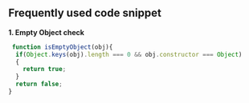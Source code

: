 ## Frequently used code snippet

**1. Empty Object check**

```javascript
 function isEmptyObject(obj){
  if(Object.keys(obj).length === 0 && obj.constructor === Object)
  {
    return true;
  }
  return false;
}
```
